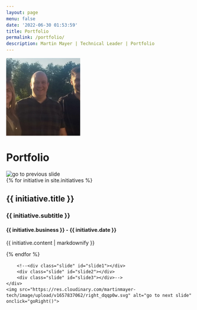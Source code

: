 ```yaml
---
layout: page
menu: false
date: '2022-06-30 01:53:59'
title: Portfolio
permalink: /portfolio/
description: Martin Mayer | Technical Leader | Portfolio
---
```


<img class="img-rounded" src="/assets/img/uploads/martinmayer.jpg" alt="Martin Mayer" width="200">

# Portfolio

<div class="component">
	<img src="https://res.cloudinary.com/martinmayer-tech/image/upload/v1657837062/left_qqqq8i.svg" alt="go to previous slide" onclick="goLeft()"> 
	<div class="carousel">
		{% for initiative in site.initiatives %}
		<div class="slide" id="{{ initiative.reference }}">
		  <h2>{{ initiative.title }}</h2>
		  <h3>{{ initiative.subtitle }}</h3>
		  <h4>{{ initiative.business }} - {{ initiative.date }}</h4>
		  <p>{{ initiative.content | markdownify }}</p>
		</div>
		{% endfor %}
	
		<!--<div class="slide" id="slide1"></div>
		<div class="slide" id="slide2"></div>
		<div class="slide" id="slide3"></div>-->
	</div>
	<img src="https://res.cloudinary.com/martinmayer-tech/image/upload/v1657837062/right_dqqp0w.svg" alt="go to next slide" onclick="goRight()">
</div>
<script>
	function goRight() {
		if (document.querySelector(".carousel").scrollLeft + document.querySelector(".carousel").clientWidth + 40 >= document.querySelector(".carousel").scrollWidth + 20) {
			document.querySelector(".carousel").scrollLeft = 20;
		}
		else {
			document.querySelector(".carousel").scrollLeft += document.querySelector(".carousel").clientWidth + 40;
		}
	}

	function goLeft() {
		if (document.querySelector(".carousel").scrollLeft <= 20) {
			document.querySelector(".carousel").scrollLeft = document.querySelector(".carousel").scrollWidth + 20 - document.querySelector(".carousel").clientWidth + 40;
		}
		else {
			document.querySelector(".carousel").scrollLeft -= document.querySelector(".carousel").clientWidth + 40;
		}		
	 }

</script>
